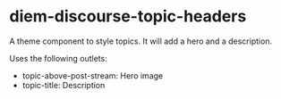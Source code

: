 # diem-discourse-topic-headers

A theme component to style topics. It will add a hero and a description.

Uses the following outlets:

- topic-above-post-stream: Hero image
- topic-title: Description
